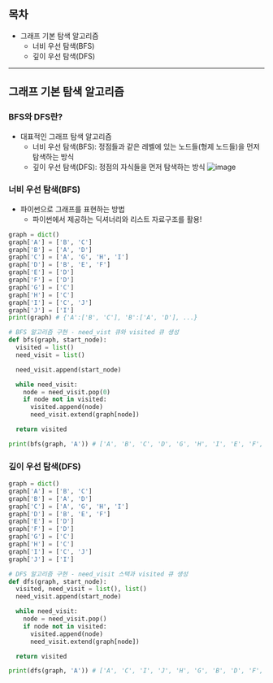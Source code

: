 ## 목차
+ 그래프 기본 탐색 알고리즘
  + 너비 우선 탐색(BFS)
  + 깊이 우선 탐색(DFS)

---

## 그래프 기본 탐색 알고리즘
### BFS와 DFS란?
+ 대표적인 그래프 탐색 알고리즘
  + 너비 우선 탐색(BFS): 정점들과 같은 레벨에 있는 노드들(형제 노드들)을 먼저 탐색하는 방식
  + 깊이 우선 탐색(DFS): 정점의 자식들을 먼저 탐색하는 방식
![image](https://user-images.githubusercontent.com/98029695/183276017-2a30aa2c-10f2-490b-8417-1b3433fc6751.png)

### 너비 우선 탐색(BFS)
+ 파이썬으로 그래프를 표현하는 방법
  + 파이썬에서 제공하는 딕셔너리와 리스트 자료구조를 활용!
```python
graph = dict()
graph['A'] = ['B', 'C']
graph['B'] = ['A', 'D']
graph['C'] = ['A', 'G', 'H', 'I']
graph['D'] = ['B', 'E', 'F']
graph['E'] = ['D']
graph['F'] = ['D']
graph['G'] = ['C']
graph['H'] = ['C']
graph['I'] = ['C', 'J']
graph['J'] = ['I']
print(graph) # {'A':['B', 'C'], 'B':['A', 'D'], ...}
```
```python
# BFS 알고리즘 구현 - need_vist 큐와 visited 큐 생성
def bfs(graph, start_node):
  visited = list()
  need_visit = list()

  need_visit.append(start_node)

  while need_visit:
    node = need_visit.pop(0)
    if node not in visited:
      visited.append(node)
      need_visit.extend(graph[node])

  return visited

print(bfs(graph, 'A')) # ['A', 'B', 'C', 'D', 'G', 'H', 'I', 'E', 'F', 'J']
```

### 깊이 우선 탐색(DFS)
```python
graph = dict()
graph['A'] = ['B', 'C']
graph['B'] = ['A', 'D']
graph['C'] = ['A', 'G', 'H', 'I']
graph['D'] = ['B', 'E', 'F']
graph['E'] = ['D']
graph['F'] = ['D']
graph['G'] = ['C']
graph['H'] = ['C']
graph['I'] = ['C', 'J']
graph['J'] = ['I']
```
```python
# DFS 알고리즘 구현 - need_visit 스택과 visited 큐 생성
def dfs(graph, start_node):
  visited, need_visit = list(), list()
  need_visit.append(start_node)

  while need_visit:
    node = need_visit.pop()
    if node not in visited:
      visited.append(node)
      need_visit.extend(graph[node])

  return visited

print(dfs(graph, 'A')) # ['A', 'C', 'I', 'J', 'H', 'G', 'B', 'D', 'F', 'E']
```
